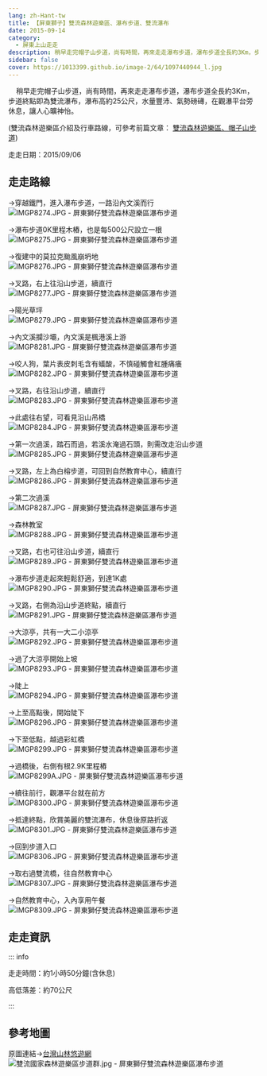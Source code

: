 ```yaml
---
lang: zh-Hant-tw
title: 【屏東獅子】雙流森林遊樂區、瀑布步道、雙流瀑布
date: 2015-09-14
category: 
  - 屏東上山走走
description: 稍早走完帽子山步道，尚有時間，再來走走瀑布步道，瀑布步道全長約3Km，步道終點即為雙流瀑布，瀑布高約25公尺，水量豐沛、氣勢磅礡，在觀瀑平台旁休息，讓人心曠神怡。 
sidebar: false
cover: https://1013399.github.io/image-2/64/1097440944_l.jpg
---
```


    稍早走完帽子山步道，尚有時間，再來走走瀑布步道，瀑布步道全長約3Km，步道終點即為雙流瀑布，瀑布高約25公尺，水量豐沛、氣勢磅礡，在觀瀑平台旁休息，讓人心曠神怡。  

<!-- more -->

(雙流森林遊樂區介紹及行車路線，可參考前篇文章：
[雙流森林遊樂區、帽子山步道](http://blog.xuite.net/shiun101/1013399/341955359))

走走日期：2015/09/06

## 走走路線
→穿越鐵門，進入瀑布步道，一路沿內文溪而行  
![IMGP8274.JPG - 屏東獅仔雙流森林遊樂區瀑布步道](https://1013399.github.io/image-2/64/1097436722_l.jpg)

→瀑布步道0K里程木樁，也是每500公尺設立一根  
![IMGP8275.JPG - 屏東獅仔雙流森林遊樂區瀑布步道](https://1013399.github.io/image-2/64/1097440047_l.jpg)

→復建中的莫拉克颱風崩坍地  
![IMGP8276.JPG - 屏東獅仔雙流森林遊樂區瀑布步道](https://1013399.github.io/image-2/64/1097440352_l.jpg)

→叉路，右上往沿山步道，續直行  
![IMGP8277.JPG - 屏東獅仔雙流森林遊樂區瀑布步道](https://1013399.github.io/image-2/64/1097435917_l.jpg)

→陽光草坪  
![IMGP8279.JPG - 屏東獅仔雙流森林遊樂區瀑布步道](https://1013399.github.io/image-2/64/1097440446_l.jpg)

→內文溪攔沙壩，內文溪是楓港溪上游  
![IMGP8281.JPG - 屏東獅仔雙流森林遊樂區瀑布步道](https://1013399.github.io/image-2/64/1097435635_l.jpg)

→咬人狗，葉片表皮刺毛含有蟻酸，不慎碰觸會紅腫痛癢  
![IMGP8282.JPG - 屏東獅仔雙流森林遊樂區瀑布步道](https://1013399.github.io/image-2/64/1097436406_l.jpg)

→叉路，右往沿山步道，續直行  
![IMGP8283.JPG - 屏東獅仔雙流森林遊樂區瀑布步道](https://1013399.github.io/image-2/64/1097438551_l.jpg)

→此處往右望，可看見沿山吊橋  
![IMGP8284.JPG - 屏東獅仔雙流森林遊樂區瀑布步道](https://1013399.github.io/image-2/64/1097439144_l.jpg)

→第一次過溪，踏石而過，若溪水淹過石頭，則需改走沿山步道  
![IMGP8285.JPG - 屏東獅仔雙流森林遊樂區瀑布步道](https://1013399.github.io/image-2/64/1097440641_l.jpg)

→叉路，左上為白榕步道，可回到自然教育中心，續直行  
![IMGP8286.JPG - 屏東獅仔雙流森林遊樂區瀑布步道](https://1013399.github.io/image-2/64/1097436578_l.jpg)

→第二次過溪  
![IMGP8287.JPG - 屏東獅仔雙流森林遊樂區瀑布步道](https://1013399.github.io/image-2/64/1097439145_l.jpg)

→森林教室  
![IMGP8288.JPG - 屏東獅仔雙流森林遊樂區瀑布步道](https://1013399.github.io/image-2/64/1097438750_l.jpg)

→叉路，右也可往沿山步道，續直行  
![IMGP8289.JPG - 屏東獅仔雙流森林遊樂區瀑布步道](https://1013399.github.io/image-2/64/1097434738_l.jpg)

→瀑布步道走起來輕鬆舒適，到達1K處  
![IMGP8290.JPG - 屏東獅仔雙流森林遊樂區瀑布步道](https://1013399.github.io/image-2/64/1097436579_l.jpg)

→叉路，右側為沿山步道終點，續直行  
![IMGP8291.JPG - 屏東獅仔雙流森林遊樂區瀑布步道](https://1013399.github.io/image-2/64/1097439942_l.jpg)

→大涼亭，共有一大二小涼亭  
![IMGP8292.JPG - 屏東獅仔雙流森林遊樂區瀑布步道](https://1013399.github.io/image-2/64/1097438248_l.jpg)

→過了大涼亭開始上坡  
![IMGP8293.JPG - 屏東獅仔雙流森林遊樂區瀑布步道](https://1013399.github.io/image-2/64/1097439943_l.jpg)

→陡上  
![IMGP8294.JPG - 屏東獅仔雙流森林遊樂區瀑布步道](https://1013399.github.io/image-2/64/1097439944_l.jpg)

→上至高點後，開始陡下  
![IMGP8296.JPG - 屏東獅仔雙流森林遊樂區瀑布步道](https://1013399.github.io/image-2/64/1097440842_l.jpg)

→下至低點，越過彩虹橋  
![IMGP8299.JPG - 屏東獅仔雙流森林遊樂區瀑布步道](https://1013399.github.io/image-2/64/1097440843_l.jpg)

→過橋後，右側有根2.9K里程樁  
![IMGP8299A.JPG - 屏東獅仔雙流森林遊樂區瀑布步道](https://1013399.github.io/image-2/64/1097440549_l.jpg)

→續往前行，觀瀑平台就在前方  
![IMGP8300.JPG - 屏東獅仔雙流森林遊樂區瀑布步道](https://1013399.github.io/image-2/64/1097436319_l.jpg)

→抵達終點，欣賞美麗的雙流瀑布，休息後原路折返  
![IMGP8301.JPG - 屏東獅仔雙流森林遊樂區瀑布步道](https://1013399.github.io/image-2/64/1097440944_l.jpg)

→回到步道入口  
![IMGP8306.JPG - 屏東獅仔雙流森林遊樂區瀑布步道](https://1013399.github.io/image-2/64/1097440550_l.jpg)

→取右過雙流橋，往自然教育中心  
![IMGP8307.JPG - 屏東獅仔雙流森林遊樂區瀑布步道](https://1013399.github.io/image-2/64/1097440551_l.jpg)

→自然教育中心，入內享用午餐  
![IMGP8309.JPG - 屏東獅仔雙流森林遊樂區瀑布步道](https://1013399.github.io/image-2/64/1097437766_l.jpg)

## 走走資訊
::: info

走走時間：約1小時50分鐘(含休息)

高低落差：約70公尺

:::

## 參考地圖
原圖連結→[台灣山林悠遊網](http://recreation.forest.gov.tw/RT/RT_2_1.aspx?TR_ID=134)  
![雙流國家森林遊樂區步道群.jpg - 屏東獅仔雙流森林遊樂區瀑布步道](https://1013399.github.io/image-2/64/1097437370_l.jpg)